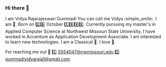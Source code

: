 ### Hi there 👋

I am Vidya Rajarajeswari Gummadi
You can call me Vidya :simple_smile:.
I am :girl:.
Born on :two::eight: October :one::nine::nine::nine:.
Currently pursuing my master's in Applied Computer Science at Northwest Missouri State University.
I have worked in Accenture as Application Development Associate.
I am interested to learn new technologies.
I am a Classical :dancer:.
I love :house_with_garden:.


For reaching me out :email:
:one: S554047@nwmissouri.edu
:two: gummadividyaraja1@gmail.com

